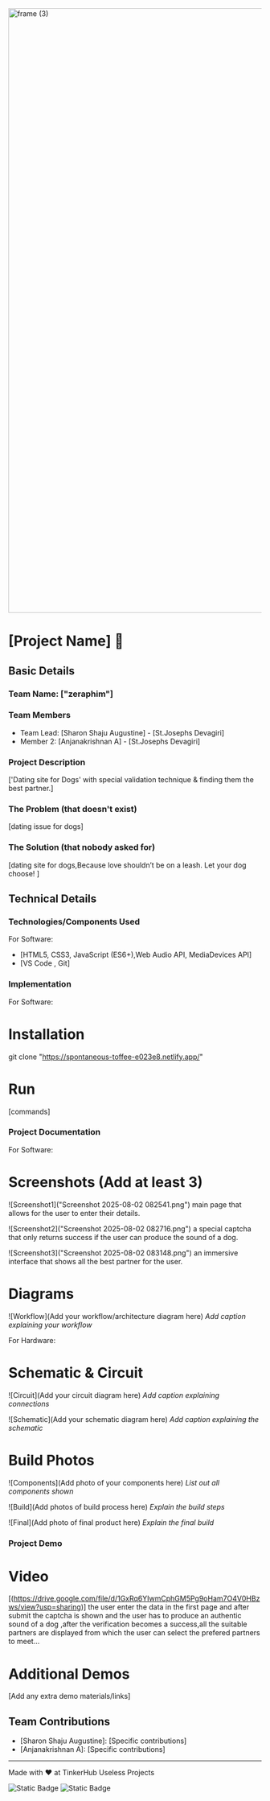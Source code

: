<img width="3188" height="1202" alt="frame (3)" src="https://github.com/user-attachments/assets/517ad8e9-ad22-457d-9538-a9e62d137cd7" />


# [Project Name] 🎯


## Basic Details
### Team Name: ["zeraphim"]


### Team Members
- Team Lead: [Sharon Shaju Augustine] - [St.Josephs Devagiri]
- Member 2: [Anjanakrishnan A] - [St.Josephs Devagiri]

### Project Description
['Dating site for Dogs' with special validation technique & finding them the best partner.]

### The Problem (that doesn't exist)
[dating issue for dogs]

### The Solution (that nobody asked for)
[dating site for dogs,Because love shouldn’t be on a leash. Let your dog choose! ]

## Technical Details
### Technologies/Components Used
For Software:
- [HTML5, CSS3, JavaScript (ES6+),Web Audio API, MediaDevices API]
- [VS Code	, Git]


### Implementation
For Software:
# Installation
git clone "https://spontaneous-toffee-e023e8.netlify.app/"

# Run
[commands]

### Project Documentation
For Software:

# Screenshots (Add at least 3)
![Screenshot1]("Screenshot 2025-08-02 082541.png")
main page that allows for the user to enter their details.

![Screenshot2]("Screenshot 2025-08-02 082716.png")
a special captcha that only returns success if the user can produce the sound of a dog.

![Screenshot3]("Screenshot 2025-08-02 083148.png")
an immersive interface that shows all the best partner for the user.

# Diagrams
![Workflow](Add your workflow/architecture diagram here)
*Add caption explaining your workflow*

For Hardware:

# Schematic & Circuit
![Circuit](Add your circuit diagram here)
*Add caption explaining connections*

![Schematic](Add your schematic diagram here)
*Add caption explaining the schematic*

# Build Photos
![Components](Add photo of your components here)
*List out all components shown*

![Build](Add photos of build process here)
*Explain the build steps*

![Final](Add photo of final product here)
*Explain the final build*

### Project Demo
# Video
[(https://drive.google.com/file/d/1GxRq6YIwmCphGM5Pg9oHam7O4V0HBzws/view?usp=sharing)]
the user enter the data in the first page and after submit the captcha is shown and the user has to produce an authentic sound of a dog ,after the verification becomes a success,all the suitable partners are displayed from which the user can select the prefered partners to meet...

# Additional Demos
[Add any extra demo materials/links]

## Team Contributions
- [Sharon Shaju Augustine]: [Specific contributions]
- [Anjanakrishnan A]: [Specific contributions]

---
Made with ❤️ at TinkerHub Useless Projects 

![Static Badge](https://img.shields.io/badge/TinkerHub-24?color=%23000000&link=https%3A%2F%2Fwww.tinkerhub.org%2F)
![Static Badge](https://img.shields.io/badge/UselessProjects--25-25?link=https%3A%2F%2Fwww.tinkerhub.org%2Fevents%2FQ2Q1TQKX6Q%2FUseless%2520Projects)




